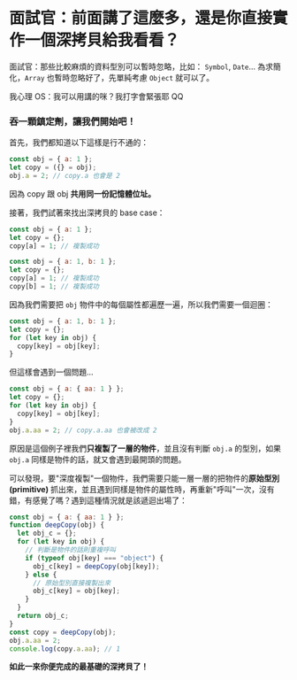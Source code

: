 # 面試官：前面講了這麼多，還是你直接實作一個深拷貝給我看看？

面試官：那些比較麻煩的資料型別可以暫時忽略，比如： `Symbol`, `Date`...
為求簡化，`Array` 也暫時忽略好了，先單純考慮 `Object` 就可以了。

我心理 OS：我可以用講的咪？我打字會緊張耶 QQ

### 吞一顆鎮定劑，讓我們開始吧！

首先，我們都知道以下這樣是行不通的：

```js
const obj = { a: 1 };
let copy = ({} = obj);
obj.a = 2; // copy.a 也會是 2
```

因為 copy 跟 obj **共用同一份記憶體位址。**

接著，我們試著來找出深拷貝的 base case：

```js
const obj = { a: 1 };
let copy = {};
copy[a] = 1; // 複製成功
```

```js
const obj = { a: 1, b: 1 };
let copy = {};
copy[a] = 1; // 複製成功
copy[b] = 1; // 複製成功
```

因為我們需要把 `obj` 物件中的每個屬性都遍歷一遍，所以我們需要一個迴圈：

```js
const obj = { a: 1, b: 1 };
let copy = {};
for (let key in obj) {
  copy[key] = obj[key];
}
```

但這樣會遇到一個問題...

```js
const obj = { a: { aa: 1 } };
let copy = {};
for (let key in obj) {
  copy[key] = obj[key];
}
obj.a.aa = 2; // copy.a.aa 也會被改成 2
```

原因是這個例子裡我們**只複製了一層的物件**，並且沒有判斷 `obj.a` 的型別，如果 `obj.a` 同樣是物件的話，就又會遇到最開頭的問題。

可以發現，要"深度複製"一個物件，我們需要只能一層一層的把物件的**原始型別 (primitive)** 抓出來，並且遇到同樣是物件的屬性時，再重新"呼叫"一次，沒有錯，有感覺了嗎？遇到這種情況就是該遞迴出場了：

```js
const obj = { a: { aa: 1 } };
function deepCopy(obj) {
  let obj_c = {};
  for (let key in obj) {
    // 判斷是物件的話則重複呼叫
    if (typeof obj[key] === "object") {
      obj_c[key] = deepCopy(obj[key]);
    } else {
      // 原始型別直接複製出來
      obj_c[key] = obj[key];
    }
  }
  return obj_c;
}
const copy = deepCopy(obj);
obj.a.aa = 2;
console.log(copy.a.aa); // 1
```

**如此一來你便完成的最基礎的深拷貝了！**
